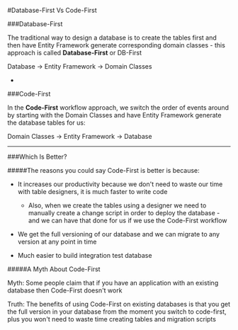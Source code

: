 #Database-First Vs Code-First

###Database-First

The traditional way to design a database is to create the tables first and then have Entity Framework generate corresponding domain classes - this approach is called **Database-First** or DB-First

Database -> Entity Framework -> Domain Classes

-

###Code-First

In the **Code-First** workflow approach, we switch the order of events around by starting with the Domain Classes and have Entity Framework generate the database tables for us:

Domain Classes -> Entity Framework -> Database

***

###Which Is Better?

#####The reasons you could say Code-First is better is because:

- It increases our productivity because we don't need to waste our time with table designers, it is much faster to write code

    - Also, when we create the tables using a designer we need to manually create a change script in order to deploy the database - and we can have that done for us if we use the Code-First workflow

- We get the full versioning of our database and we can migrate to any version at any point in time

- Much easier to build integration test database

#####A Myth About Code-First

Myth: Some people claim that if you have an application with an existing database then Code-First doesn't work

Truth: The benefits of using Code-First on existing databases is that you get the full version in your database from the moment you switch to code-first, plus you won't need to waste time creating tables and migration scripts
